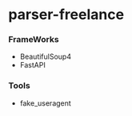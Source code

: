 # parser-freelance


<h3>FrameWorks</h3>
<ul>
  <li> BeautifulSoup4 </li>
  <li> FastAPI </li>
</ul>
<h3> Tools </h3>
<ul>
  <li> fake_useragent</li>
</ul>
